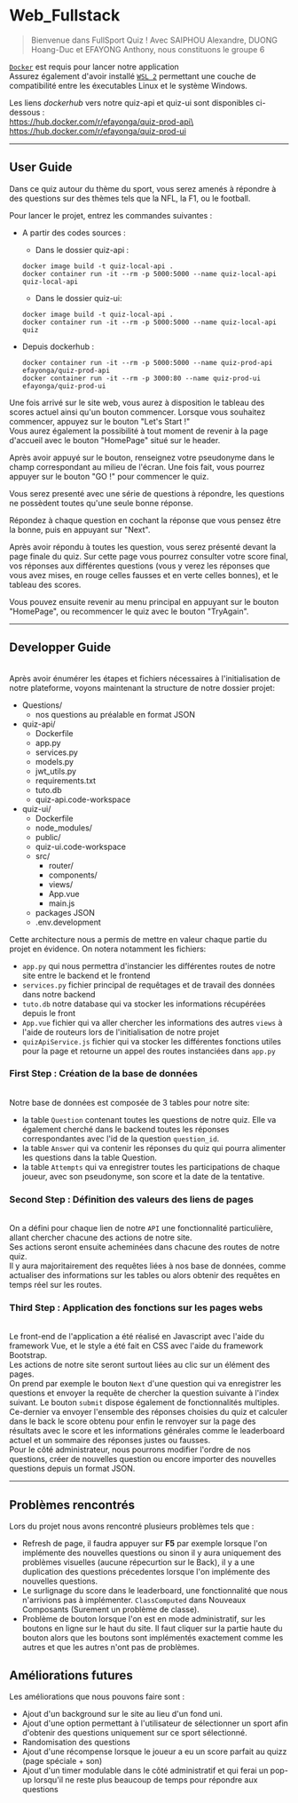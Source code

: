 # Web_Fullstack


>Bienvenue dans FullSport Quiz !
Avec SAIPHOU Alexandre, DUONG Hoang-Duc et EFAYONG Anthony, nous constituons le groupe 6

[`Docker`](https://www.docker.com/get-started) est requis pour lancer notre application \
Assurez également d'avoir installé [`WSL 2`](https://docs.microsoft.com/fr-fr/windows/wsl/install) permettant une couche de compatibilité entre les éxecutables Linux et le système Windows.

Les liens *dockerhub* vers notre quiz-api et quiz-ui sont disponibles ci-dessous :\
https://hub.docker.com/r/efayonga/quiz-prod-api\
https://hub.docker.com/r/efayonga/quiz-prod-ui

---
## User Guide


Dans ce quiz autour du thème du sport, vous serez amenés à répondre à des questions sur des thèmes tels que la NFL, la F1, ou le football.


Pour lancer le projet, entrez les commandes suivantes :
- A partir des codes sources :
    + Dans le dossier quiz-api :
  
    ```docker
    docker image build -t quiz-local-api .
    docker container run -it --rm -p 5000:5000 --name quiz-local-api quiz-local-api
    ```
    

    + Dans le dossier quiz-ui:
    ```docker
    docker image build -t quiz-local-api .
    docker container run -it --rm -p 5000:5000 --name quiz-local-api quiz
    ```

    
- Depuis dockerhub :

    ```docker
    docker container run -it --rm -p 5000:5000 --name quiz-prod-api efayonga/quiz-prod-api
    docker container run -it --rm -p 3000:80 --name quiz-prod-ui efayonga/quiz-prod-ui
    ```
  


Une fois arrivé sur le site web, vous aurez à disposition le tableau des scores actuel ainsi qu'un bouton commencer. Lorsque vous souhaitez commencer, appuyez sur le bouton "Let's Start !" \
Vous aurez également la possibilité à tout moment de revenir à la page d'accueil avec le bouton "HomePage" situé sur le header.

Après avoir appuyé sur le bouton, renseignez votre pseudonyme dans le champ correspondant au milieu de l'écran. Une fois fait, vous pourrez appuyer sur le bouton "GO !" pour commencer le quiz.

Vous serez presenté avec une série de questions à répondre, les questions ne possèdent toutes qu'une seule bonne réponse. 

Répondez à chaque question en cochant la réponse que vous pensez être la bonne, puis en appuyant sur "Next".

Après avoir répondu à toutes les question, vous serez présenté devant la page finale du quiz. Sur cette page vous pourrez consulter votre score final, vos réponses aux différentes questions (vous y verez les réponses que vous avez mises, en rouge celles fausses et en verte celles bonnes), et le tableau des scores. 

Vous pouvez ensuite revenir au menu principal en appuyant sur le bouton "HomePage", ou recommencer le quiz avec le bouton "TryAgain".




---






## Developper Guide
\
Après avoir énumérer les étapes et fichiers nécessaires à l'initialisation de notre plateforme, voyons maintenant la structure de notre dossier projet:
- Questions/
    + nos questions au préalable en format JSON
- quiz-api/
    + Dockerfile
    + app.py
    + services.py
    + models.py
    + jwt_utils.py
    + requirements.txt
    + tuto.db 
    + quiz-api.code-workspace
- quiz-ui/
    + Dockerfile
    + node_modules/
    + public/
    + quiz-ui.code-workspace
    + src/
        - router/
        - components/
        - views/
        - App.vue
        - main.js
    + packages JSON
    + .env.development

Cette architecture nous a permis de mettre en valeur chaque partie du projet en évidence. On notera notamment les fichiers:
- `app.py` qui nous permettra d'instancier les différentes routes de notre site entre le backend et le frontend
- `services.py` fichier principal de requêtages et de travail des données dans notre backend
- `tuto.db` notre database qui va stocker les informations récupérées depuis le front
- `App.vue` fichier qui va aller chercher les informations des autres `views` à l'aide de routeurs lors de l'initialisation de notre projet
- `quizApiService.js` fichier qui va stocker les différentes fonctions utiles pour la page et retourne un appel des routes instanciées dans `app.py`

### First Step : Création de la base de données
\
Notre base de données est composée de 3 tables pour notre site:
- la table `Question` contenant toutes les questions de notre quiz. Elle va également cherché dans le backend toutes les réponses correspondantes avec l'id de la question `question_id`. 
- la table `Answer` qui va contenir les réponses du quiz qui pourra alimenter les questions dans la table Question.
- la table `Attempts` qui va enregistrer toutes les participations de chaque joueur, avec son pseudonyme, son score et la date de la tentative.


### Second Step : Définition des valeurs des liens de pages
\
On a défini pour chaque lien de notre `API` une fonctionnalité particulière, allant chercher chacune des actions de notre site.\
Ses actions seront ensuite acheminées dans chacune des routes de notre quiz.\
Il y aura majoritairement des requêtes liées à nos base de données, comme actualiser des informations sur les tables ou alors obtenir des requêtes en temps réel sur les routes.  


### Third Step : Application des fonctions sur les pages webs
\
Le front-end de l'application a été réalisé en Javascript avec l'aide du framework Vue, et le style a été fait en CSS avec l'aide du framework Bootstrap.\
Les actions de notre site seront surtout liées au clic sur un élément des pages.\
On prend par exemple le bouton `Next` d'une question qui va enregistrer les questions et envoyer la requête de chercher la question suivante à l'index suivant.
Le bouton `submit` dispose également de fonctionnalités multiples.\
Ce-dernier va envoyer l'ensemble des réponses choisies du quiz et calculer dans le back le score obtenu pour enfin le renvoyer sur la page des résultats avec le score et les informations générales comme le leaderboard actuel et un sommaire des réponses justes ou fausses.\
Pour le côté administrateur, nous pourrons modifier l'ordre de nos questions, créer de nouvelles question ou encore importer des nouvelles questions depuis un format JSON.


---


## Problèmes rencontrés

Lors du projet nous avons rencontré plusieurs problèmes tels que :
- Refresh de page, il faudra appuyer sur **F5** par exemple lorsque l'on implémente des nouvelles questions ou sinon il y aura uniquement des problèmes visuelles (aucune répecurtion sur le Back), il y a une duplication des questions précedentes lorsque l'on implémente des nouvelles questions. 
- Le surlignage du score dans le leaderboard, une fonctionnalité que nous n'arrivions pas à implémenter. `ClassComputed` dans Nouveaux Composants (Surement un problème de classe).
- Problème de bouton lorsque l'on est en mode administratif, sur les boutons en ligne sur le haut du site. Il faut cliquer sur la partie haute du bouton alors que les boutons sont  implémentés exactement comme les autres et que les autres n'ont pas de problèmes.  

## Améliorations futures

Les améliorations que nous pouvons faire sont :
- Ajout d'un background sur le site au lieu d'un fond uni.
- Ajout d'une option permettant à l'utilisateur de sélectionner un sport afin d'obtenir des questions uniquement sur ce sport sélectionné.
- Randomisation des questions 
- Ajout d'une récompense lorsque le joueur a eu un score parfait au quizz (page spéciale + son)
- Ajout d'un timer modulable dans le côté administratif et qui ferai un pop-up lorsqu'il ne reste plus beaucoup de temps pour répondre aux questions

